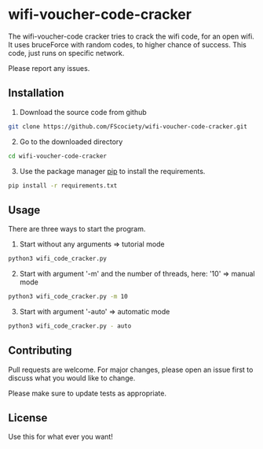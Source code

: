 # wifi-voucher-code-cracker

The wifi-voucher-code cracker tries to crack the wifi code, for an open wifi.
It uses bruceForce with random codes, to higher chance of success.
This code, just runs on specific network.

Please report any issues.

## Installation

1. Download the source code from github
```bash
git clone https://github.com/FScociety/wifi-voucher-code-cracker.git
```

2. Go to the downloaded directory
```bash
cd wifi-voucher-code-cracker
```

3. Use the package manager [pip](https://pip.pypa.io/en/stable/) to install the requirements.
```bash
pip install -r requirements.txt
```

## Usage

There are three ways to start the program.

1. Start without any arguments => tutorial mode
```bash
python3 wifi_code_cracker.py 
```

2. Start with argument '-m' and the number of threads, here: '10' => manual mode
```bash
python3 wifi_code_cracker.py -m 10
```

3. Start with argument '-auto' => automatic mode
```bash
python3 wifi_code_cracker.py - auto
```

## Contributing
Pull requests are welcome. For major changes, please open an issue first to discuss what you would like to change.

Please make sure to update tests as appropriate.

## License

Use this for what ever you want!

